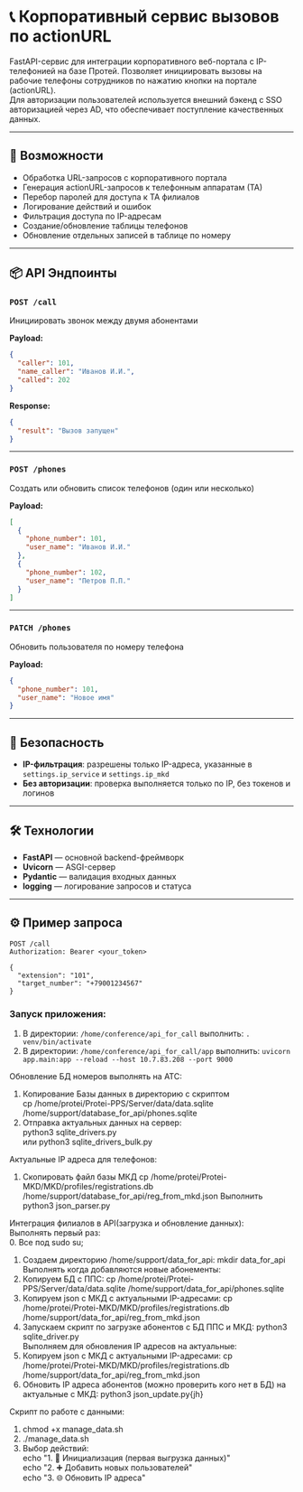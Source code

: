 # 📞 Корпоративный сервис вызовов по actionURL

FastAPI-сервис для интеграции корпоративного веб-портала с IP-телефонией на базе Протей. Позволяет инициировать вызовы на рабочие телефоны сотрудников по нажатию кнопки на портале (actionURL).   
Для авторизации пользователей используется внешний бэкенд с SSO авторизацией через AD, что обеспечивает поступление качественных данных.

---

## 🚀 Возможности

* Обработка URL-запросов с корпоративного портала
* Генерация actionURL-запросов к телефонным аппаратам (ТА)
* Перебор паролей для доступа к ТА филиалов
* Логирование действий и ошибок
* Фильтрация доступа по IP-адресам
* Создание/обновление таблицы телефонов
* Обновление отдельных записей в таблице по номеру

---
## 📦 API Эндпоинты

### `POST /call`

Инициировать звонок между двумя абонентами

**Payload:**

```json
{
  "caller": 101,
  "name_caller": "Иванов И.И.",
  "called": 202
}
```

**Response:**

```json
{
  "result": "Вызов запущен"
}
```

---

### `POST /phones`

Создать или обновить список телефонов (один или несколько)

**Payload:**

```json
[
  {
    "phone_number": 101,
    "user_name": "Иванов И.И."
  },
  {
    "phone_number": 102,
    "user_name": "Петров П.П."
  }
]
```

---

### `PATCH /phones`

Обновить пользователя по номеру телефона

**Payload:**

```json
{
  "phone_number": 101,
  "user_name": "Новое имя"
}
```

---

## 🔐 Безопасность

* **IP-фильтрация**: разрешены только IP-адреса, указанные в `settings.ip_service` и `settings.ip_mkd`
* **Без авторизации**: проверка выполняется только по IP, без токенов и логинов

---

## 🛠 Технологии

* **FastAPI** — основной backend-фреймворк
* **Uvicorn** — ASGI-сервер
* **Pydantic** — валидация входных данных
* **logging** — логирование запросов и статуса

---

## ⚙️ Пример запроса

```http
POST /call
Authorization: Bearer <your_token>

{
  "extension": "101",
  "target_number": "+79001234567"
}
```



### Запуск приложения:  
1. В директории: `/home/conference/api_for_call` выполнить:  `. venv/bin/activate`  
2. В директории: `/home/conference/api_for_call/app` выполнить: `uvicorn app.main:app --reload --host 10.7.83.208 --port 9000`  

Обновление БД номеров выполнять на АТС:  
1. Копирование Базы данных в директорию с скриптом  
cp /home/protei/Protei-PPS/Server/data/data.sqlite /home/support/database_for_api/phones.sqlite  
2. Отправка актуальных данных на сервер:  
python3 sqlite_drivers.py  
или
python3 sqlite_drivers_bulk.py

Актуальные IP адреса для телефонов:
1. Скопировать файл базы МКД
cp /home/protei/Protei-MKD/MKD/profiles/registrations.db /home/support/database_for_api/reg_from_mkd.json
Выполнить python3 json_parser.py 

Интеграция филиалов в API(загрузка и обновление данных):  
Выполнять первый раз:  
0. Все под sudo su;  
1. Создаем директорию /home/support/data_for_api: mkdir data_for_api  
Выполнять когда добавляются новые абонементы:  
2. Копируем БД с ППС: cp /home/protei/Protei-PPS/Server/data/data.sqlite /home/support/data_for_api/phones.sqlite 
3. Копируем json с МКД с актуальными IP-адресами: cp /home/protei/Protei-MKD/MKD/profiles/registrations.db /home/support/data_for_api/reg_from_mkd.json  
4. Запускаем скрипт по загрузке абонентов с БД ППС и МКД: python3 sqlite_driver.py   
Выполняем для обновления IP адресов на актуальные:  
3. Копируем json с МКД с актуальными IP-адресами: cp /home/protei/Protei-MKD/MKD/profiles/registrations.db /home/support/data_for_api/reg_from_mkd.json 
5. Обновить IP адреса абонентов (можно проверить кого нет в БД) на актуальные с МКД: python3 json_update.py{jh}

Скрипт по работе с данными:
1. chmod +x manage_data.sh  
2. ./manage_data.sh  
3. Выбор действий:  
echo "1. 🔧 Инициализация (первая выгрузка данных)"  
echo "2. ➕ Добавить новых пользователей"  
echo "3. 🌐 Обновить IP адреса"  
